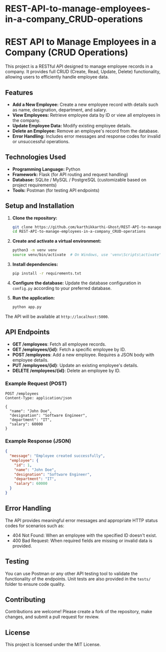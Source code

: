 # REST-API-to-manage-employees-in-a-company_CRUD-operations
# REST API to Manage Employees in a Company (CRUD Operations)

This project is a RESTful API designed to manage employee records in a company. It provides full CRUD (Create, Read, Update, Delete) functionality, allowing users to efficiently handle employee data.

## Features

- **Add a New Employee:** Create a new employee record with details such as name, designation, department, and salary.
- **View Employees:** Retrieve employee data by ID or view all employees in the company.
- **Update Employee Data:** Modify existing employee details.
- **Delete an Employee:** Remove an employee's record from the database.
- **Error Handling:** Includes error messages and response codes for invalid or unsuccessful operations.

## Technologies Used

- **Programming Language:** Python
- **Framework:** Flask (for API routing and request handling)
- **Database:** SQLite / MySQL / PostgreSQL (customizable based on project requirements)
- **Tools:** Postman (for testing API endpoints)

## Setup and Installation

1. **Clone the repository:**
   ```bash
   git clone https://github.com/karthikkarthi-Ghost/REST-API-to-manage-employees-in-a-company_CRUD-operations.git
   cd REST-API-to-manage-employees-in-a-company_CRUD-operations
   ```

2. **Create and activate a virtual environment:**
   ```bash
   python3 -m venv venv
   source venv/bin/activate  # On Windows, use 'venv\Scripts\activate'
   ```

3. **Install dependencies:**
   ```bash
   pip install -r requirements.txt
   ```

4. **Configure the database:**
   Update the database configuration in `config.py` according to your preferred database.

5. **Run the application:**
   ```bash
   python app.py
   ```

The API will be available at `http://localhost:5000`.

## API Endpoints

- **GET /employees**: Fetch all employee records.
- **GET /employees/{id}**: Fetch a specific employee by ID.
- **POST /employees**: Add a new employee. Requires a JSON body with employee details.
- **PUT /employees/{id}**: Update an existing employee's details.
- **DELETE /employees/{id}**: Delete an employee by ID.

### Example Request (POST)

```http
POST /employees
Content-Type: application/json

{
  "name": "John Doe",
  "designation": "Software Engineer",
  "department": "IT",
  "salary": 60000
}
```

### Example Response (JSON)

```json
{
  "message": "Employee created successfully",
  "employee": {
    "id": 1,
    "name": "John Doe",
    "designation": "Software Engineer",
    "department": "IT",
    "salary": 60000
  }
}
```

## Error Handling

The API provides meaningful error messages and appropriate HTTP status codes for scenarios such as:
- 404 Not Found: When an employee with the specified ID doesn't exist.
- 400 Bad Request: When required fields are missing or invalid data is provided.

## Testing

You can use Postman or any other API testing tool to validate the functionality of the endpoints. Unit tests are also provided in the `tests/` folder to ensure code quality.

## Contributing

Contributions are welcome! Please create a fork of the repository, make changes, and submit a pull request for review.

## License

This project is licensed under the MIT License.
